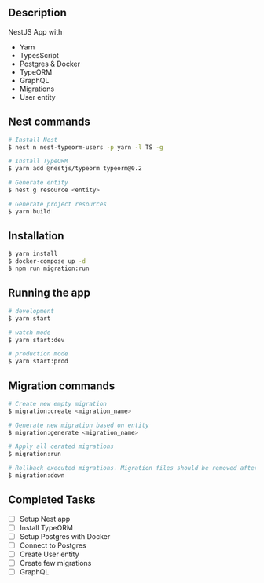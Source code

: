 ## Description
NestJS App with
- Yarn
- TypesScript
- Postgres & Docker
- TypeORM
- GraphQL
- Migrations
- User entity

## Nest commands
```bash
# Install Nest
$ nest n nest-typeorm-users -p yarn -l TS -g

# Install TypeORM
$ yarn add @nestjs/typeorm typeorm@0.2

# Generate entity
$ nest g resource <entity>

# Generate project resources
$ yarn build
```

## Installation
```bash
$ yarn install
$ docker-compose up -d
$ npm run migration:run
```

## Running the app
```bash
# development
$ yarn start

# watch mode
$ yarn start:dev

# production mode
$ yarn start:prod
```

## Migration commands
```bash
# Create new empty migration
$ migration:create <migration_name>

# Generate new migration based on entity
$ migration:generate <migration_name> 

# Apply all cerated migrations
$ migration:run

# Rollback executed migrations. Migration files should be removed after rollback
$ migration:down
```

## Completed Tasks
- [ ] Setup Nest app
- [ ] Install TypeORM
- [ ] Setup Postgres with Docker
- [ ] Connect to Postgres
- [ ] Create User entity
- [ ] Create few migrations
- [ ] GraphQL
